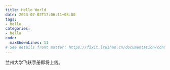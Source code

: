 ```yaml
---
title: Hello World
date: 2023-07-02T17:06:11+08:00
tags:
- hello
categories:
- hello
code:
  maxShownLines: 11
# See details front matter: https://fixit.lruihao.cn/documentation/content-management/introduction/#front-matter
---
```


兰州大学飞跃手册即将上线。